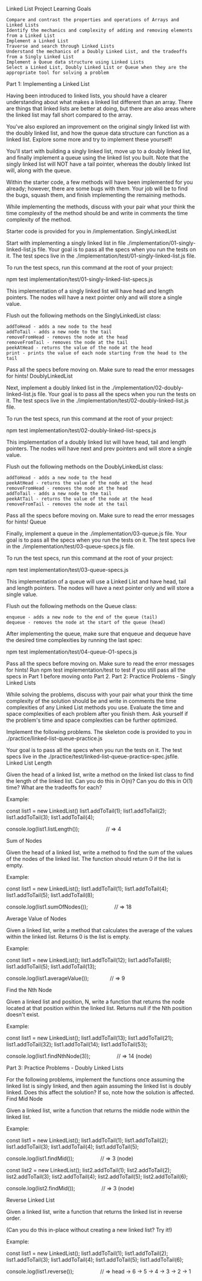 Linked List Project
Learning Goals

    Compare and contrast the properties and operations of Arrays and Linked Lists
    Identify the mechanics and complexity of adding and removing elements from a Linked List
    Implement a Linked List
    Traverse and search through Linked Lists
    Understand the mechanics of a Doubly Linked List, and the tradeoffs from a Singly Linked List
    Implement a Queue data structure using Linked Lists
    Select a Linked List, Doubly Linked List or Queue when they are the appropriate tool for solving a problem

Part 1: Implementing a Linked List

Having been introduced to linked lists, you should have a clearer understanding about what makes a linked list different than an array. There are things that linked lists are better at doing, but there are also areas where the linked list may fall short compared to the array.

You've also explored an improvement on the original singly linked list with the doubly linked list, and how the queue data structure can function as a linked list. Explore some more and try to implement these yourself!

You'll start with building a singly linked list, move up to a doubly linked list, and finally implement a queue using the linked list you built. Note that the singly linked list will NOT have a tail pointer, whereas the doubly linked list will, along with the queue.

Within the starter code, a few methods will have been implemented for you already; however, there are some bugs with them. Your job will be to find the bugs, squash them, and finish implementing the remaining methods.

While implementing the methods, discuss with your pair what your think the time complexity of the method should be and write in comments the time complexity of the method.

Starter code is provided for you in /implementation.
SinglyLinkedList

Start with implementing a singly linked list in file ./implementation/01-singly-linked-list.js file. Your goal is to pass all the specs when you run the tests on it. The test specs live in the ./implementation/test/01-singly-linked-list.js file.

To run the test specs, run this command at the root of your project:

npm test implementation/test/01-singly-linked-list-specs.js

This implementation of a singly linked list will have head and length pointers. The nodes will have a next pointer only and will store a single value.

Flush out the following methods on the SinglyLinkedList class:

    addToHead - adds a new node to the head
    addToTail - adds a new node to the tail
    removeFromHead - removes the node at the head
    removeFromTail - removes the node at the tail
    peekAtHead - returns the value of the node at the head
    print - prints the value of each node starting from the head to the tail

Pass all the specs before moving on. Make sure to read the error messages for hints!
DoublyLinkedList

Next, implement a doubly linked list in the ./implementation/02-doubly-linked-list.js file. Your goal is to pass all the specs when you run the tests on it. The test specs live in the ./implementation/test/02-doubly-linked-list.js file.

To run the test specs, run this command at the root of your project:

npm test implementation/test/02-doubly-linked-list-specs.js

This implementation of a doubly linked list will have head, tail and length pointers. The nodes will have next and prev pointers and will store a single value.

Flush out the following methods on the DoublyLinkedList class:

    addToHead - adds a new node to the head
    peekAtHead - returns the value of the node at the head
    removeFromHead - removes the node at the head
    addToTail - adds a new node to the tail
    peekAtTail - returns the value of the node at the head
    removeFromTail - removes the node at the tail

Pass all the specs before moving on. Make sure to read the error messages for hints!
Queue

Finally, implement a queue in the ./implementation/03-queue.js file. Your goal is to pass all the specs when you run the tests on it. The test specs live in the ./implementation/test/03-queue-specs.js file.

To run the test specs, run this command at the root of your project:

npm test implementation/test/03-queue-specs.js

This implementation of a queue will use a Linked List and have head, tail and length pointers. The nodes will have a next pointer only and will store a single value.

Flush out the following methods on the Queue class:

    enqueue - adds a new node to the end of the queue (tail)
    dequeue - removes the node at the start of the queue (head)

After implementing the queue, make sure that enqueue and dequeue have the desired time complexities by running the last spec:

npm test implementation/test/04-queue-O1-specs.js

Pass all the specs before moving on. Make sure to read the error messages for hints! Run npm test implementation/test to test if you still pass all the specs in Part 1 before moving onto Part 2.
Part 2: Practice Problems - Singly Linked Lists

While solving the problems, discuss with your pair what your think the time complexity of the solution should be and write in comments the time complexities of any Linked List methods you use. Evaluate the time and space complexities of each problem after you finish them. Ask yourself if the problem's time and space complexities can be further optimized.

Implement the following problems. The skeleton code is provided to you in ./practice/linked-list-queue-practice.js

Your goal is to pass all the specs when you run the tests on it. The test specs live in the ./practice/test/linked-list-queue-practice-spec.jsfile.
Linked List Length

Given the head of a linked list, write a method on the linked list class to find the length of the linked list. Can you do this in O(n)? Can you do this in O(1) time? What are the tradeoffs for each?

Example:

const list1 = new LinkedList()
list1.addToTail(1);
list1.addToTail(2);
list1.addToTail(3);
list1.addToTail(4);

console.log(list1.listLength());     // => 4

Sum of Nodes

Given the head of a linked list, write a method to find the sum of the values of the nodes of the linked list. The function should return 0 if the list is empty.

Example:

const list1 = new LinkedList();
list1.addToTail(1);
list1.addToTail(4);
list1.addToTail(5);
list1.addToTail(8);

console.log(list1.sumOfNodes());     // => 18

Average Value of Nodes

Given a linked list, write a method that calculates the average of the values within the linked list. Returns 0 is the list is empty.

Example:

const list1 = new LinkedList();
list1.addToTail(12);
list1.addToTail(6);
list1.addToTail(5);
list1.addToTail(13);

console.log(list1.averageValue());    // => 9

Find the Nth Node

Given a linked list and position, N, write a function that returns the node located at that position within the linked list. Returns null if the Nth position doesn't exist.

Example:

const list1 = new LinkedList();
list1.addToTail(13);
list1.addToTail(21);
list1.addToTail(32);
list1.addToTail(14);
list1.addToTail(53);

console.log(list1.findNthNode(3));     // => 14 (node)

Part 3: Practice Problems - Doubly Linked Lists

For the following problems, implement the functions once assuming the linked list is singly linked, and then again assuming the linked list is doubly linked. Does this affect the solution? If so, note how the solution is affected.
Find Mid Node

Given a linked list, write a function that returns the middle node within the linked list.

Example:

const list1 = new LinkedList();
list1.addToTail(1);
list1.addToTail(2);
list1.addToTail(3);
list1.addToTail(4);
list1.addToTail(5);

console.log(list1.findMid());     // => 3 (node)

const list2 = new LinkedList();
list2.addToTail(1);
list2.addToTail(2);
list2.addToTail(3);
list2.addToTail(4);
list2.addToTail(5);
list2.addToTail(6);

console.log(list2.findMid());     // => 3 (node)

Reverse Linked List

Given a linked list, write a function that returns the linked list in reverse order.

(Can you do this in-place without creating a new linked list? Try it!)

Example:

const list1 = new LinkedList();
list1.addToTail(1);
list1.addToTail(2);
list1.addToTail(3);
list1.addToTail(4);
list1.addToTail(5);
list1.addToTail(6);

console.log(list1.reverse());     // => head -> 6 -> 5 -> 4 -> 3 -> 2 -> 1

